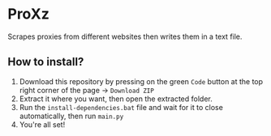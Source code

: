 # ProXz
Scrapes proxies from different websites then writes them in a text file.
## How to install?
1. Download this repository by pressing on the green `Code` button at the top right corner of the page -> `Download ZIP`
2. Extract it where you want, then open the extracted folder.
3. Run the `install-dependencies.bat` file and wait for it to close automatically, then run `main.py`
4. You're all set!
